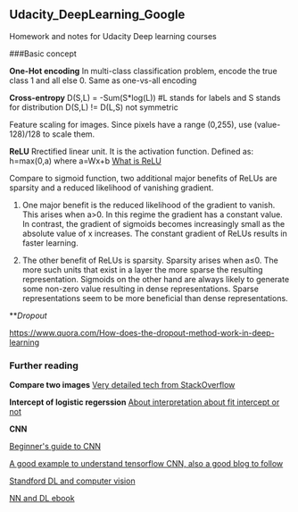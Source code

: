 ## Udacity_DeepLearning_Google
Homework and notes for Udacity Deep learning courses

###Basic concept

**One-Hot encoding**
In multi-class classification problem, encode the true class 1 and all else 0. Same as one-vs-all encoding


**Cross-entropy**
D(S,L) = -Sum(S*log(L)) #L stands for labels and S stands for distribution
D(S,L) != D(L,S) not symmetric

Feature scaling for images. Since pixels have a range (0,255), use (value-128)/128 to scale them.

**ReLU**
Rrectified linear unit. It is the activation function. Defined as: h=max(0,a) where a=Wx+b
[What is ReLU](https://en.wikipedia.org/wiki/Rectifier_(neural_networks))

Compare to sigmoid function, two additional major benefits of ReLUs are sparsity and a reduced likelihood of vanishing gradient. 

1. One major benefit is the reduced likelihood of the gradient to vanish. This arises when a>0. In this regime the gradient has a constant value. In contrast, the gradient of sigmoids becomes increasingly small as the absolute value of x increases. The constant gradient of ReLUs results in faster learning.

2. The other benefit of ReLUs is sparsity. Sparsity arises when a≤0. The more such units that exist in a layer the more sparse the resulting representation. Sigmoids on the other hand are always likely to generate some non-zero value resulting in dense representations. Sparse representations seem to be more beneficial than dense representations.

***Dropout*

https://www.quora.com/How-does-the-dropout-method-work-in-deep-learning

### Further reading

**Compare two images**
[Very detailed tech from StackOverflow](http://stackoverflow.com/questions/189943/how-can-i-quantify-difference-between-two-images)

**Intercept of logistic regerssion**
[About interpretation about fit intercept or not](http://stats.stackexchange.com/questions/131456/confused-about-0-intercept-in-logistic-regression-in-r)

**CNN**

[Beginner's guide to CNN](https://adeshpande3.github.io/adeshpande3.github.io/A-Beginner's-Guide-To-Understanding-Convolutional-Neural-Networks/)

[A good example to understand tensorflow CNN, also a good blog to follow](http://mourafiq.com/2016/08/10/playing-with-convolutions-in-tensorflow.html)

[Standford DL and computer vision](http://cs231n.github.io/convolutional-networks/#overview)

[NN and DL ebook](http://neuralnetworksanddeeplearning.com/)


